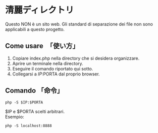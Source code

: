 # 清麗ディレクトリ 

Questo NON è un sito web. 
Gli standard di separazione dei file non sono applicabili a questo progetto.

## Come usare　「使い方」

1. Copiare index.php nella directory che si desidera organizzare.  
2. Aprire un terminale nella directory.
3. Eseguire il comando riportato qui sotto.
4. Collegarsi a $IP:$PORTA dal proprio browser.

## Comando 「命令」

    php -S $IP:$PORTA

$IP e $PORTA scelti arbitrari.  
Esempio:

    php -S localhost:8888
